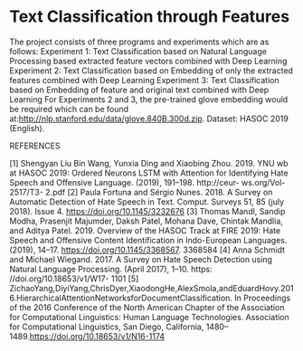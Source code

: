 # Text Classification through Features
The project consists of three programs and experiments which are as follows:
Experiment 1: Text Classification based on Natural Language Processing based extracted feature vectors combined with Deep Learning
Experiment 2: Text Classification based on Embedding of only the extracted features combined with Deep Learning
Experiment 3: Text Classification based on Embedding of feature and original text combined with Deep Learning
For Experiments 2 and 3, the pre-trained glove embedding would be required which can be found at:http://nlp.stanford.edu/data/glove.840B.300d.zip. 
Dataset: HASOC 2019 (English).


REFERENCES 

[1] Shengyan Liu Bin Wang, Yunxia Ding and Xiaobing Zhou. 2019. YNU wb at HASOC 2019: Ordered Neurons LSTM with Attention for Identifying Hate Speech and Offensive Language. (2019), 191–198. http://ceur- ws.org/Vol- 2517/T3- 2.pdf
[2] Paula Fortuna and Sérgio Nunes. 2018. A Survey on Automatic Detection of Hate Speech in Text. Comput. Surveys 51, 85 (july 2018). Issue 4. https://doi.org/10.1145/3232676
[3] Thomas Mandl, Sandip Modha, Prasenjit Majumder, Daksh Patel, Mohana Dave, Chintak Mandlia, and Aditya Patel. 2019. Overview of the HASOC Track at FIRE 2019: Hate Speech and Offensive Content Identification in Indo-European Languages. (2019), 14–17. https://doi.org/10.1145/3368567. 3368584
[4] Anna Schmidt and Michael Wiegand. 2017. A Survey on Hate Speech Detection using Natural Language Processing. (April 2017), 1–10. https: //doi.org/10.18653/v1/W17- 1101 
[5] ZichaoYang,DiyiYang,ChrisDyer,XiaodongHe,AlexSmola,andEduardHovy.2016.HierarchicalAttentionNetworksforDocumentClassification. In Proceedings of the 2016 Conference of the North American Chapter of the Association for Computational Linguistics: Human Language Technologies. Association for Computational Linguistics, San Diego, California, 1480–1489.https://doi.org/10.18653/v1/N16-1174
